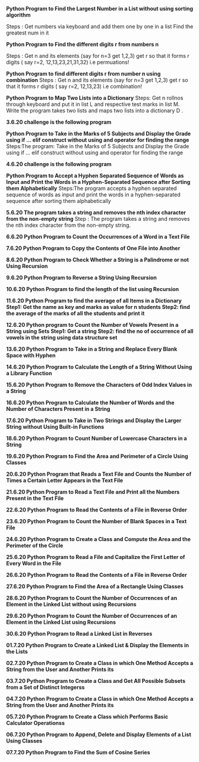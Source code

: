 **Python Program to Find the Largest Number in a List without using sorting algorithm** 

Steps : Get numbers via keyboard and add them one by one in a list 
        Find the greatest num in it
        
**Python Program to Find the different digits r from  numbers n** 

Steps :  Get n and its elements (say for n=3 get 1,2,3)
         get r so that it forms r digits ( say r=2, 12,13,23,21,31,32) i.e permuations!
         
 **Python Program  to find different digits r from number n using combination**
 Steps :  Get n and its elements (say for n=3 get 1,2,3)
         get r so that it forms r digits ( say r=2, 12,13,23) i.e combination!

**Python Program to Map Two Lists into a Dictionary**
Steps: Get n rollnos through keyboard and put it in list L and respective test marks in list M.
Write the program takes two lists and maps two lists into a dictionary D .


**3.6.20 challenge is the following program**

**Python Program to Take in the Marks of 5 Subjects and Display the Grade using if ... elif construct without using and operator for finding the range**
Steps:The program: Take in the Marks of 5 Subjects and Display the Grade using if ... elif construct without using and operator for finding the range

**4.6.20 challenge is the following program**

**Python Program to Accept a Hyphen Separated Sequence of Words as Input and Print the Words in a Hyphen-Separated Sequence after Sorting them Alphabetically**
Steps:The program accepts a hyphen separated sequence of words as input and print the words in a hyphen-separated sequence after sorting them alphabetically

**5.6.20 The program takes a string and removes the nth index character from the non-empty string**
Step : The program takes a string and removes the nth index character from the non-empty string.


**6.6.20 Python Program to Count the Occurrences of a Word in a Text File**


**7.6.20 Python Program to Copy the Contents of One File into Another**


**8.6.20 Python Program to Check Whether a String is a Palindrome or not Using Recursion**


**9.6.20 Python Program to Reverse a String Using Recursion**


**10.6.20  Python Program to find the length of the list using Recursion**

**11.6.20 Python Program to find the average of all Items in a Dictionary 
Step1: Get the name as key and marks as value for n students
Step2: find the average of the marks of all the students and print it**

**12.6.20 Python program to Count the Number of Vowels Present in a String using Sets 
Step1: Get  a string
Step2: find the  no of occurrence of all vowels in the string using data structure set**

**13.6.20 Python Program to Take in a String and Replace Every Blank Space with Hyphen** 

**14.6.20 Python Program to Calculate the Length of a String Without Using a Library Function** 

**15.6.20 Python Program to Remove the Characters of Odd Index Values in a String** 

**16.6.20 Python Program to Calculate the Number of Words and the Number of Characters Present in a String**

**17.6.20 Python Program to Take in Two Strings and Display the Larger String without Using Built-in Functions** 

**18.6.20 Python Program to Count Number of Lowercase Characters in a String** 

**19.6.20 Python Program to Find the Area and Perimeter of a Circle Using Classes**

**20.6.20 Python Program that Reads a Text File and Counts the Number of Times a Certain Letter Appears in the Text File** 

**21.6.20 Python Program to Read a Text File and Print all the Numbers Present in the Text File** 

**22.6.20 Python Program to Read the Contents of a File in Reverse Order** 

**23.6.20 Python Program to Count the Number of Blank Spaces in a Text File**

**24.6.20 Python Program to Create a Class and Compute the Area and the Perimeter of the Circle**

**25.6.20 Python Program to Read a File and Capitalize the First Letter of Every Word in the File** 

**26.6.20 Python Program to Read the Contents of a File in Reverse Order**

**27.6.20 Python Program to Find the Area of a Rectangle Using Classes**


**28.6.20  Python Program to Count the Number of Occurrences of an Element in the Linked List without using Recursions** 

**29.6.20 Python Program to Count the Number of Occurrences of an Element in the Linked List using Recursions** 

**30.6.20 Python Program to Read a Linked List in Reverses** 

**01.7.20 Python Program to Create a Linked List & Display the Elements in the Lists** 

**02.7.20 Python Program to Create a Class in which One Method Accepts a String from the User and Another Prints its** 

**03.7.20  Python Program to Create a Class and Get All Possible Subsets from a Set of Distinct Integerss** 

**04.7.20 Python Program to Create a Class in which One Method Accepts a String from the User and Another Prints its** 

**05.7.20  Python Program to Create a Class which Performs Basic Calculator Operationss** 

**06.7.20 Python Program to Append, Delete and Display Elements of a List Using Classes**
 
**07.7.20 Python Program to Find the Sum of Cosine Series**
    



